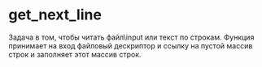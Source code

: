 # get_next_line

Задача в том, чтобы читать файл\input или текст по строкам.
Функция принимает на вход файловый дескриптор и ссылку на пустой массив строк и заполняет этот массив строк.
